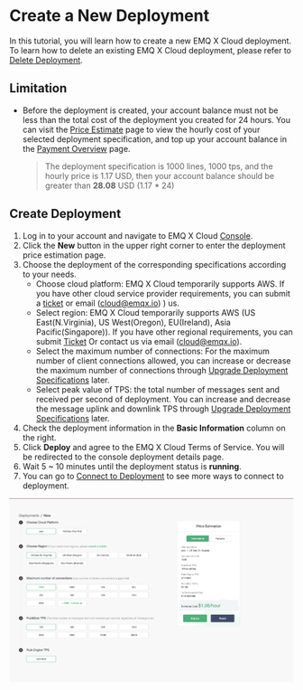 # Create a New Deployment
In this tutorial, you will learn how to create a new EMQ X Cloud deployment. To learn how to delete an existing EMQ X Cloud deployment, please refer to [Delete Deployment](./delete_deployment.md).

## Limitation

* Before the deployment is created, your account balance must not be less than the total cost of the deployment you created for 24 hours. You can visit the [Price Estimate](https://cloud.emqx.io/console/deployments/0?oper=new) page to view the hourly cost of your selected deployment specification, and top up your account balance in the [Payment Overview](https://cloud.emqx.io/console/billing/overview) page.
  > The deployment specification is 1000 lines, 1000 tps, and the hourly price is 1.17 USD, then your account balance should be greater than **28.08** USD (1.17 * 24)


## Create Deployment

1. Log in to your account and navigate to EMQ X Cloud [Console](https://cloud.emqx.io/console/).
2. Click the **New** button in the upper right corner to enter the deployment price estimation page.
3. Choose the deployment of the corresponding specifications according to your needs.
   * Choose cloud platform: EMQ X Cloud temporarily supports AWS. If you have other cloud service provider requirements, you can submit a [ticket](../contact.md) or email (cloud@emqx.io) )  us.
   * Select region: EMQ X Cloud temporarily supports AWS (US East(N.Virginia), US West(Oregon), EU(Ireland), Asia Pacific(Singapore)). If you have other regional requirements, you can submit [Ticket](../contact.md) Or contact us via email (cloud@emqx.io).
   * Select the maximum number of connections: For the maximum number of client connections allowed, you can increase or decrease the maximum number of connections through [Upgrade Deployment Specifications](./upgrade_deployment.md) later.
   * Select peak value of TPS: the total number of messages sent and received per second of deployment. You can increase and decrease the message uplink and downlink TPS through [Upgrade Deployment Specifications](./upgrade_deployment.md) later.
4. Check the deployment information in the **Basic Information** column on the right.
5. Click **Deploy** and agree to the EMQ X Cloud Terms of Service. You will be redirected to the console deployment details page.
6. Wait 5 ~ 10 minutes until the deployment status is **running**.
7. You can go to [Connect to Deployment](../connect_to_deployments/introduction.md) to see more ways to connect to deployment.

![create_deployment](./_assets/calculator.png)
